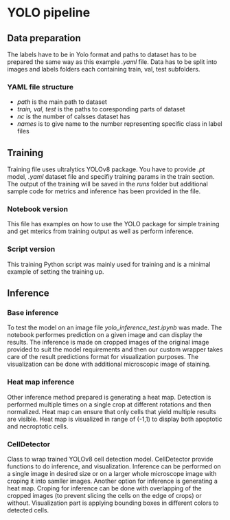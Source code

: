 # YOLO pipeline

## Data preparation
The labels have to be in Yolo format and paths to dataset has to be prepared the same way as this example *.yaml* file.
Data has to be split into images and labels folders each containing train, val, test subfolders.
### YAML file structure
- *path* is the main path to dataset
- *train, val, test* is the paths to coresponding parts of dataset
- *nc* is the number of calsses dataset has
- *names* is to give name to the number representing specific class in label files

## Training
Training file uses ultralytics YOLOv8 package. You have to provide *.pt* model, *.yaml* dataset file and specifiy training params in the train section.
The output of the training will be saved in the *runs* folder but additional sample code for metrics and inference has been provided in the file.
### Notebook version
This file has examples on how to use the YOLO package for simple training and get mterics from training output as well as perform inference.
### Script version
This training Python script was mainly used for training and is a minimal example of setting the training up.
## Inference
### Base inference
To test the model on an image file *yolo_inference_test.ipynb* was made. The notebook performes prediction on a given image and can display the results. The inference is made on cropped images of the  original image provided to suit the model requirements and then our custom wrapper takes care of the result predictions format for visualization purposes. The visualization can be done with additional microscopic image of staining.  
### Heat map inference
Other inference method prepared is generating a heat map. Detection is performed multiple times on a single crop at different rotations and then normalized. Heat map can ensure that only cells that yield multiple results are visible.
Heat map is visualized in range of (-1,1) to display both apoptotic and necroptotic cells. 
### CellDetector
Class to wrap trained YOLOv8 cell detection model. CellDetector provide functions to do inference, and visualization.
Inference can be performed on a single image in desired size or on a larger whole microscope image with croping it into samller images. 
Another option for inference is generating a heat map.
Croping for inference can be done with overlapping of the cropped images (to prevent slicing the cells on the edge of crops) or without.
Visualization part is applying bounding boxes in different colors to detected cells.   